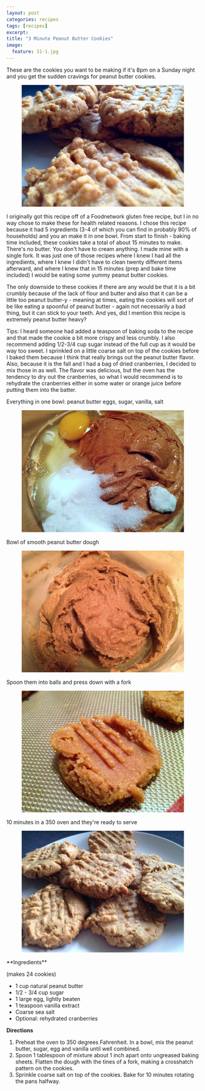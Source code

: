 ```yaml
---
layout: post
categories: recipes
tags: [recipes]
excerpt: 
title: "3 Minute Peanut Butter Cookies"
image:
  feature: 31-1.jpg
---
```


These are the cookies you want to be making if it's 8pm on a Sunday night and you get the sudden cravings for peanut butter cookies.

<figure> <img src='/images/31-2.jpg'> </figure>

I originally got this recipe off of a Foodnetwork gluten free recipe, but I in no way chose to make these for health related reasons.  I chose this recipe because it had 5 ingredients (3-4 of which you can find in probably 90% of households) and you an make it in one bowl.  From start to finish - baking time included, these cookies take a total of about 15 minutes to make.  There's no butter.  You don't have to cream anything.  I made mine with a single fork.  It was just one of those recipes where I  knew I had all the ingredients, where I knew I didn't have to clean twenty different items afterward, and where I knew that in 15 minutes (prep and bake time included) I would be eating some yummy peanut butter cookies.

The only downside to these cookies if there are any would be that it is a bit crumbly because of the lack of flour and butter and also that it can be a little too peanut butter-y - meaning at times, eating the cookies will sort of be like eating a spoonful of peanut butter - again not necessarily a bad thing, but it can stick to your teeth.  And yes, did I mention this recipe is extremely peanut butter heavy?

Tips: I heard someone had added a teaspoon of baking soda to the recipe and that made the cookie a bit more crispy and less crumbly.  I also recommend adding 1/2-3/4 cup sugar instead of the full cup as it would be way too sweet.  I sprinkled on a little coarse salt on top of the cookies before I baked them because I think that really brings out the peanut butter flavor. Also, because it is the fall and I had a bag of dried cranberries, I decided to mix those in as well.  The flavor was delicious, but the oven has the tendency to dry out the cranberries, so what I would recommend is to rehydrate the cranberries either in some water or orange juice before putting them into the batter.

Everything in one bowl: peanut butter eggs, sugar, vanilla, salt

<figure> <img src='/images/31-3.jpg'> </figure>

Bowl of smooth peanut butter dough

<figure> <img src='/images/31-4.jpg'> </figure>

Spoon them into balls and press down with a fork

<figure> <img src='/images/31-5.jpg'> </figure>

10 minutes in a 350 oven and they're ready to serve

<figure> <img src='/images/31-6.jpg'> </figure>

<section class='recipe'>
**Ingredients**

(makes 24 cookies)

- 1 cup natural peanut butter
- 1/2 - 3/4 cup sugar
- 1 large egg, lightly beaten
- 1 teaspoon vanilla extract
- Coarse sea salt
- Optional: rehydrated cranberries

**Directions**
1. Preheat the oven to 350 degrees Fahrenheit.  In a bowl, mix the peanut butter, sugar, egg and vanilla until well combined. 
2. Spoon 1 tablespoon of mixture about 1 inch apart onto ungreased baking sheets. Flatten the dough with the tines of a fork, making a crosshatch pattern on the cookies. 
3. Sprinkle coarse salt on top of the cookies. Bake for 10 minutes rotating the pans halfway.</section>